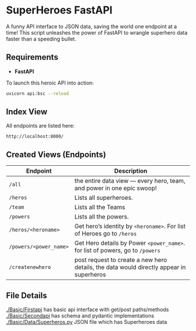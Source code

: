 # SuperHeroes FastAPI

A funny API interface to JSON data, 
saving the world one endpoint at a time! This script unleashes the power of FastAPI to wrangle superhero data faster than a speeding bullet.

## Requirements
- **FastAPI** 

To launch this heroic API into action:
```bash
uvicorn api:bsc --reload
```

## Index View
All endpoints are listed here:
```
http://localhost:8000/
```

## Created Views (Endpoints)
| Endpoint | Description |
|----------|-------------|
| `/all` |  the entire data view — every hero, team, and power in one epic swoop! |
| `/heros` | Lists all superheroes. |
| `/team` | Lists all the Teams |
| `/powers` | Lists all the powers. |
| `/heros/<heroname>` | Get hero’s identity by `<heroname>`. For list of Heroes go to `/heros` |
| `/powers/<power_name>` | Get Hero details by Power `<power_name>`. for list of powers, go to `/powers` |
| `/createnewhero`|post request to create a new hero details, the data would directly appear in superheros |


## File Details

[./Basic/Firstapi](https://github.com/srisreedhar/FastAPI/blob/main/Basic/firstapi.py) has basic api interface with get/post paths/methods    
[./Basic/Secondapi](https://github.com/srisreedhar/FastAPI/blob/main/Basic/secondapi.py) has schema and pydantic implementations    
[./Basic/Data/Superheros.py](https://github.com/srisreedhar/FastAPI/blob/main/Basic/data/superheros.py) JSON file which has Superheroes data    